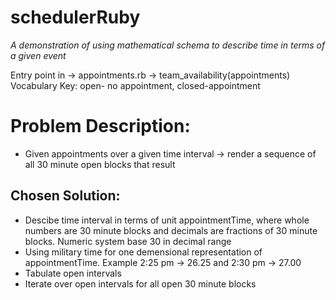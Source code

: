 # schedulerRuby
*A demonstration of using mathematical schema to describe time in terms of a given event*

Entry point in -> appointments.rb -> team_availability(appointments)   
Vocabulary Key: open- no appointment, closed-appointment  

# Problem Description:
* Given appointments over a given time interval -> render a sequence of all 30 minute open blocks that result
  
## Chosen Solution:
* Descibe time interval in terms of unit appointmentTime, where whole numbers are 30 minute blocks and decimals are fractions of 30 minute blocks. Numeric system base 30 in decimal range
* Using military time for one demensional representation of appointmentTime. Example 2:25 pm -> 26.25 and 2:30 pm -> 27.00
* Tabulate open intervals
* Iterate over open intervals for all open 30 minute blocks
 
